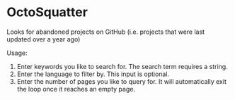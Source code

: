 # OctoSquatter
Looks for abandoned projects on GitHub (i.e. projects that were last updated over a year ago)

Usage:

1. Enter keywords you like to search for. The search term requires a string.
2. Enter the language to filter by. This input is optional.
3. Enter the number of pages you like to query for. It will automatically exit the loop once it reaches an empty page.

